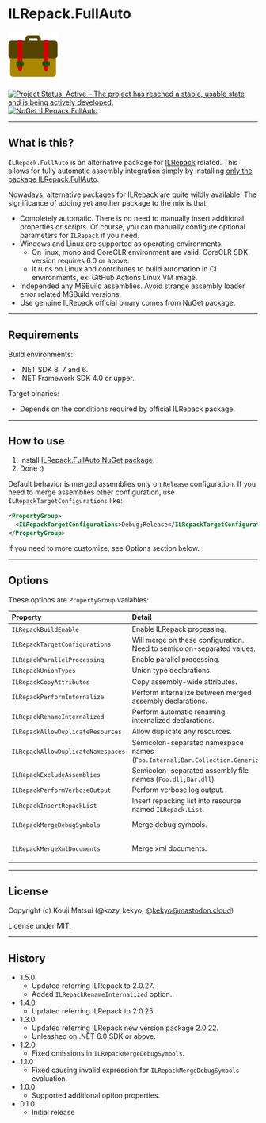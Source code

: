 # ILRepack.FullAuto

![ILRepack.FullAuto](Images/ILRepack.FullAuto.100.png)

[![Project Status: Active – The project has reached a stable, usable state and is being actively developed.](https://www.repostatus.org/badges/latest/active.svg)](https://www.repostatus.org/#active)
[![NuGet ILRepack.FullAuto](https://img.shields.io/nuget/v/ILRepack.FullAuto.svg?style=flat)](https://www.nuget.org/packages/ILRepack.FullAuto)

----

## What is this?

`ILRepack.FullAuto` is an alternative package for [ILRepack](https://github.com/gluck/il-repack) related.
This allows for fully automatic assembly integration simply by installing [only the package ILRepack.FullAuto](https://www.nuget.org/packages/ILRepack.FullAuto).

Nowadays, alternative packages for ILRepack are quite wildly available.
The significance of adding yet another package to the mix is that:

* Completely automatic. There is no need to manually insert additional properties or scripts.
  Of course, you can manually configure optional parameters for `ILRepack` if you need.
* Windows and Linux are supported as operating environments.
  * On linux, mono and CoreCLR environment are valid. CoreCLR SDK version requires 6.0 or above.
  * It runs on Linux and contributes to build automation in CI environments, ex: GitHub Actions Linux VM image.
* Independed any MSBuild assemblies.
  Avoid strange assembly loader error related MSBuild versions.
* Use genuine ILRepack official binary comes from NuGet package.

----

## Requirements

Build environments:

* .NET SDK 8, 7 and 6.
* .NET Framework SDK 4.0 or upper.

Target binaries:

* Depends on the conditions required by official ILRepack package.

----

## How to use

1. Install [ILRepack.FullAuto NuGet package](https://www.nuget.org/packages/ILRepack.FullAuto).
2. Done :)

Default behavior is merged assemblies only on `Release` configuration.
If you need to merge assemblies other configuration, use `ILRepackTargetConfigurations` like:

```xml
<PropertyGroup>
  <ILRepackTargetConfigurations>Debug;Release</ILRepackTargetConfigurations>
</PropertyGroup>
```

If you need to more customize, see Options section below.

----

## Options

These options are `PropertyGroup` variables:

|Property|Detail|Default|
|:----|:----|:----|
|`ILRepackBuildEnable`|Enable ILRepack processing.|`True`|
|`ILRepackTargetConfigurations`|Will merge on these configuration. Need to semicolon-separated values.|`Release`|
|`ILRepackParallelProcessing`|Enable parallel processing.|`True`|
|`ILRepackUnionTypes`|Union type declarations.|`True`|
|`ILRepackCopyAttributes`|Copy assembly-wide attributes.|`False`|
|`ILRepackPerformInternalize`|Perform internalize between merged assembly declarations.|`True`|
|`ILRepackRenameInternalized`|Perform automatic renaming internalized declarations.|`False`|
|`ILRepackAllowDuplicateResources`|Allow duplicate any resources.|`True`|
|`ILRepackAllowDuplicateNamespaces`|Semicolon-separated namespace names (`Foo.Internal;Bar.Collection.Generic`)|(Empty)|
|`ILRepackExcludeAssemblies`|Semicolon-separated assembly file names (`Foo.dll;Bar.dll`)|(Empty)|
|`ILRepackPerformVerboseOutput`|Perform verbose log output.|`False`|
|`ILRepackInsertRepackList`|Insert repacking list into resource named `ILRepack.List`.|`False`|
|`ILRepackMergeDebugSymbols`|Merge debug symbols.|(Refer `DebugSymbols` property)|
|`ILRepackMergeXmlDocuments`|Merge xml documents.|(Refer `GenerateDocumentationFile` property)|

----

## License

Copyright (c) Kouji Matsui (@kozy_kekyo, @kekyo@mastodon.cloud)

License under MIT.

----

## History

* 1.5.0
  * Updated referring ILRepack to 2.0.27.
  * Added `ILRepackRenameInternalized` option.
* 1.4.0
  * Updated referring ILRepack to 2.0.25.
* 1.3.0
  * Updated referring ILRepack new version package 2.0.22.
  * Unleashed on .NET 6.0 SDK or above.
* 1.2.0
  * Fixed omissions in `ILRepackMergeDebugSymbols`.
* 1.1.0
  * Fixed causing invalid expression for `ILRepackMergeDebugSymbols` evaluation.
* 1.0.0
  * Supported additional option properties.
* 0.1.0
  * Initial release
